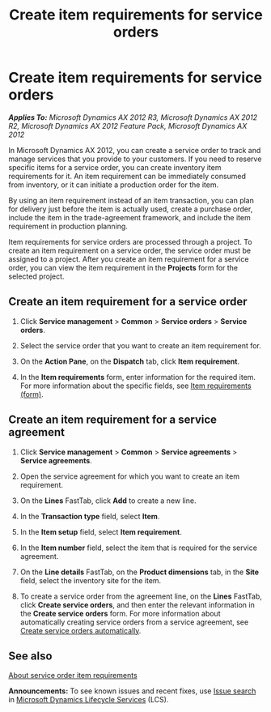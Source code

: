 ﻿---
title: Create item requirements for service orders
TOCTitle: Create item requirements for service orders
ms:assetid: 5baf239e-d3f2-47b9-aea8-e3d5aa96040e
ms:mtpsurl: https://technet.microsoft.com/en-us/library/Aa549087(v=AX.60)
ms:contentKeyID: 54273729
ms.date: 04/18/2014
mtps_version: v=AX.60
_tocRel: gg231005(v=ax.60)/toc.json
---

# Create item requirements for service orders 


_**Applies To:** Microsoft Dynamics AX 2012 R3, Microsoft Dynamics AX 2012 R2, Microsoft Dynamics AX 2012 Feature Pack, Microsoft Dynamics AX 2012_

In Microsoft Dynamics AX 2012, you can create a service order to track and manage services that you provide to your customers. If you need to reserve specific items for a service order, you can create inventory item requirements for it. An item requirement can be immediately consumed from inventory, or it can initiate a production order for the item.

By using an item requirement instead of an item transaction, you can plan for delivery just before the item is actually used, create a purchase order, include the item in the trade-agreement framework, and include the item requirement in production planning.

Item requirements for service orders are processed through a project. To create an item requirement on a service order, the service order must be assigned to a project. After you create an item requirement for a service order, you can view the item requirement in the **Projects** form for the selected project.

## Create an item requirement for a service order

1.  Click **Service management** \> **Common** \> **Service orders** \> **Service orders**.

2.  Select the service order that you want to create an item requirement for.

3.  On the **Action Pane**, on the **Dispatch** tab, click **Item requirement**.

4.  In the **Item requirements** form, enter information for the required item. For more information about the specific fields, see [Item requirements (form)](https://technet.microsoft.com/en-us/library/aa552021\(v=ax.60\)).

## Create an item requirement for a service agreement

1.  Click **Service management** \> **Common** \> **Service agreements** \> **Service agreements**.

2.  Open the service agreement for which you want to create an item requirement.

3.  On the **Lines** FastTab, click **Add** to create a new line.

4.  In the **Transaction type** field, select **Item**.

5.  In the **Item setup** field, select **Item requirement**.

6.  In the **Item number** field, select the item that is required for the service agreement.

7.  On the **Line details** FastTab, on the **Product dimensions** tab, in the **Site** field, select the inventory site for the item.

8.  To create a service order from the agreement line, on the **Lines** FastTab, click **Create service orders**, and then enter the relevant information in the **Create service orders** form. For more information about automatically creating service orders from a service agreement, see [Create service orders automatically](create-service-orders-automatically.md).

## See also

[About service order item requirements](about-service-order-item-requirements.md)

  
**Announcements:** To see known issues and recent fixes, use [Issue search](http://go.microsoft.com/fwlink/?linkid=389258) in [Microsoft Dynamics Lifecycle Services](http://go.microsoft.com/fwlink/?linkid=306505) (LCS).

